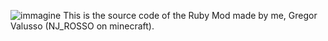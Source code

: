 ![immagine](https://github.com/GregorVal/Ruby-mod-source-code/assets/106101599/198ffdc8-4805-4e5c-baf6-2dcb7561c2b7)
This is the source code of the Ruby Mod made by me, Gregor Valusso (NJ_ROSSO on minecraft).
